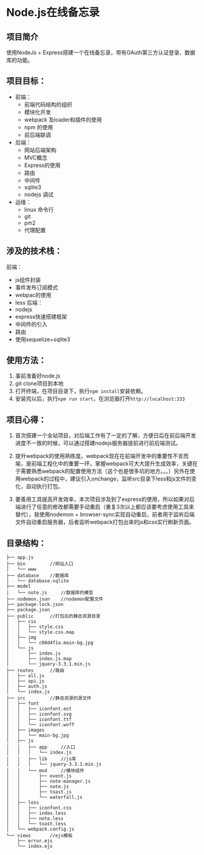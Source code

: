 Node.js在线备忘录
==
##  项目简介

使用NodeJs + Express搭建一个在线备忘录，带有OAuth第三方认证登录、数据库的功能。

## 项目目标：
- 前端：
	- 前端代码结构的组织
	- 模块化开发
	- webpack 及loader和插件的使用
	- npm 的使用
	- 前后端联调
- 后端：
	- 网站后端架构
	- MVC概念
	- Express的使用
	- 路由
	- 中间件
	- sqlite3
	- nodejs 调试
- 运维：
	- linux 命令行
	- git
	- pm2
	- 代理配置

## 涉及的技术栈：
前端：
- js组件封装
- 事件发布订阅模式
- webpac的使用
- less
后端：
- nodejs
- express快速搭建框架
- 中间件的引入
- 路由
- 使用sequelize+sqlite3

##  使用方法：
1. 事前准备好node.js
2. git clone项目到本地
3. 打开终端，在项目目录下，执行`npm install`安装依赖。
4. 安装完以后，执行`npm run start`，在浏览器打开`http://localhost:333`

## 项目心得：
1. 首次搭建一个全站项目，对后端工作有了一定的了解，方便日后在前后端开发进度不一致的时候，可以通过搭建nodejs服务器提前进行前后端测试。

2. 提升webpack的使用熟练度。webpack现在在前端开发中的重要性不言而喻，是前端工程化中的重要一环，掌握webpack可大大提升生成效率，关键在于需要熟悉webpack的配置使用方法（这个也是很多坑的地方。。。）另外在使用webpack的过程中，建议引入onchange，监听src目录下less和js文件的变化，自动执行打包。

3. 要善用工具提高开发效率，本次项目涉及到了express的使用，所以如果对后端进行了任意的修改都需要手动重启（重复3次以上都应该要考虑使用工具来替代），我使用nodemon + browser-sync实现自动重启，前者用于监听后端文件自动重启服务器，后者监听webpack打包出来的js和css实行刷新页面。


## 目录结构：
```
├── app.js
├── bin			//网站入口
│   └── www
├── database	//数据库
│   └── database.sqlite
├── model
│   └── note.js		//数据库的模型
├── nodemon.json	//nodemon配置文件
├── package-lock.json
├── package.json
├── public		//打包后的静态资源目录
│   ├── css
│   │   ├── style.css
│   │   └── style.css.map
│   ├── img
│   │   └── c00d4f1a.main-bg.jpg
│   └── js
│       ├── index.js
│       ├── index.js.map
│       └── jquery-3.3.1.min.js
├── routes		//路由
│   ├── all.js
│   ├── api.js
│   ├── auth.js
│   └── index.js
├── src			//静态资源的源文件
│   ├── font
│   │   ├── iconfont.eot
│   │   ├── iconfont.svg
│   │   ├── iconfont.ttf
│   │   └── iconfont.woff
│   ├── images
│   │   └── main-bg.jpg
│   ├── js
│   │   ├── app		//入口
│   │   │   └── index.js
│   │   ├── lib		//js库
│   │   │   └── jquery-3.3.1.min.js
│   │   └── mod		//模块组件
│   │       ├── event.js
│   │       ├── note-manager.js
│   │       ├── note.js
│   │       ├── toast.js
│   │       └── waterfall.js
│   ├── less
│   │   ├── iconfont.css
│   │   ├── index.less
│   │   ├── note.less
│   │   └── toast.less
│   └── webpack.config.js
└── views		//ejs模板
    ├── error.ejs
    └── index.ejs
```
